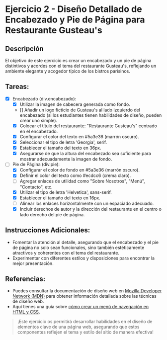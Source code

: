 # Ejercicio 2 - Diseño Detallado de Encabezado y Pie de Página para Restaurante Gusteau's

## Descripción

El objetivo de este ejercicio es crear un encabezado y un pie de página distintivos y acordes con el tema del restaurante Gusteau's, reflejando un ambiente elegante y acogedor típico de los bistros parisinos.

## Tareas:

- [x] Encabezado (div.encabezado):
  - [x] Utilizar la imagen de cabecera generada como fondo.
  - [] Añadir un logo ficticio de Gusteau's al lado izquierdo del encabezado (si los estudiantes tienen habilidades de diseño, pueden crear uno simple).
  - [x] Colocar el título del restaurante: "Restaurante Gusteau's" centrado en el encabezado.
  - [x] Configurar el color del texto en #5a3e36 (marrón oscuro).
  - [x] Seleccionar el tipo de letra 'Georgia', serif.
  - [x] Establecer el tamaño del texto en 36px.
  - [x] Asegurarse de que la altura del encabezado sea suficiente para mostrar adecuadamente la imagen de fondo.
- [ ] Pie de Página (div.pie):
  - [x] Configurar el color de fondo en #5a3e36 (marrón oscuro).
  - [x] Definir el color del texto como #ecdcc6 (crema claro).
  - [ ] Agregar enlaces de utilidad como "Sobre Nosotros", "Menú", "Contacto", etc.
  - [x] Utilizar el tipo de letra 'Helvetica', sans-serif.
  - [x] Establecer el tamaño del texto en 16px.
  - [ ] Alinear los enlaces horizontalmente con un espaciado adecuado.
  - [x] Incluir derechos de autor y la dirección del restaurante en el centro o lado derecho del pie de página.

## Instrucciones Adicionales:

- Fomentar la atención al detalle, asegurando que el encabezado y el pie de página no solo sean funcionales, sino también estéticamente atractivos y coherentes con el tema del restaurante.
- Experimentar con diferentes estilos y disposiciones para encontrar la mejor presentación.

## Referencias:

- Puedes consultar la documentación de diseño web en [Mozilla Developer Network (MDN)](https://developer.mozilla.org/es/docs/Web/Design) para obtener información detallada sobre las técnicas de diseño web.
- Aquí tienes una guía sobre [cómo crear un menú de navegación en HTML y CSS](https://developer.mozilla.org/es/docs/Web/Guide/HTML/Forms/Creating_a_drop-down_menu).

> ¡Este ejercicio os permitirá desarrollar habilidades en el diseño de elementos clave de una página web, asegurando que estos componentes reflejen el tema y estilo del sitio de manera efectiva!
